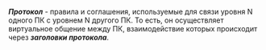 ***Протокол*** - правила и соглашения, используемые для связи уровня N одного ПК с уровнем N другого ПК. То есть, он осуществляет виртуальное  общение между ПК, взаимодействие которых происходит через ***заголовки протокола***.